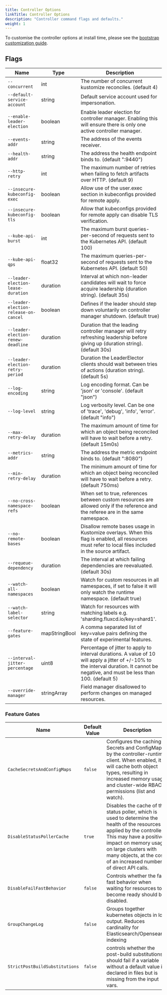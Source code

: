 ```yaml
---
title: Controller Options
linkTitle: Controller Options
description: "Controller command flags and defaults."
weight: 1
---
```


To customise the controller options at install time,
please see the [bootstrap customization guide](/flux/installation/configuration/boostrap-customization/).

## Flags

| Name                                  | Type          | Description                                                                                                                                                                              |
| ------------------------------------- | ------------- | ---------------------------------------------------------------------------------------------------------------------------------------------------------------------------------------- |
| `--concurrent`                        | int           | The number of concurrent kustomize reconciles. (default 4)                                                                                                                               |
| `--default-service-account`           | string        | Default service account used for impersonation.                                                                                                                                          |
| `--enable-leader-election`            | boolean       | Enable leader election for controller manager. Enabling this will ensure there is only one active controller manager.                                                                    |
| `--events-addr`                       | string        | The address of the events receiver.                                                                                                                                                      |
| `--health-addr`                       | string        | The address the health endpoint binds to. (default ":9440")                                                                                                                              |
| `--http-retry`                        | int           | The maximum number of retries when failing to fetch artifacts over HTTP. (default 9)                                                                                                     |
| `--insecure-kubeconfig-exec`          | boolean       | Allow use of the user.exec section in kubeconfigs provided for remote apply.                                                                                                             |
| `--insecure-kubeconfig-tls`           | boolean       | Allow that kubeconfigs provided for remote apply can disable TLS verification.                                                                                                           |
| `--kube-api-burst`                    | int           | The maximum burst queries-per-second of requests sent to the Kubernetes API. (default 100)                                                                                               |
| `--kube-api-qps`                      | float32       | The maximum queries-per-second of requests sent to the Kubernetes API. (default 50)                                                                                                      |
| `--leader-election-lease-duration`    | duration      | Interval at which non-leader candidates will wait to force acquire leadership (duration string). (default 35s)                                                                           |
| `--leader-election-release-on-cancel` | boolean       | Defines if the leader should step down voluntarily on controller manager shutdown. (default true)                                                                                        |
| `--leader-election-renew-deadline`    | duration      | Duration that the leading controller manager will retry refreshing leadership before giving up (duration string). (default 30s)                                                          |
| `--leader-election-retry-period`      | duration      | Duration the LeaderElector clients should wait between tries of actions (duration string). (default 5s)                                                                                  |
| `--log-encoding`                      | string        | Log encoding format. Can be 'json' or 'console'. (default "json")                                                                                                                        |
| `--log-level`                         | string        | Log verbosity level. Can be one of 'trace', 'debug', 'info', 'error'. (default "info")                                                                                                   |
| `--max-retry-delay`                   | duration      | The maximum amount of time for which an object being reconciled will have to wait before a retry. (default 15m0s)                                                                        |
| `--metrics-addr`                      | string        | The address the metric endpoint binds to. (default ":8080")                                                                                                                              |
| `--min-retry-delay`                   | duration      | The minimum amount of time for which an object being reconciled will have to wait before a retry. (default 750ms)                                                                        |
| `--no-cross-namespace-refs`           | boolean       | When set to true, references between custom resources are allowed only if the reference and the referee are in the same namespace.                                                       |
| `--no-remote-bases`                   | boolean       | Disallow remote bases usage in Kustomize overlays. When this flag is enabled, all resources must refer to local files included in the source artifact.                                   |
| `--requeue-dependency`                | duration      | The interval at which failing dependencies are reevaluated. (default 30s)                                                                                                                |
| `--watch-all-namespaces`              | boolean       | Watch for custom resources in all namespaces, if set to false it will only watch the runtime namespace. (default true)                                                                   |
| `--watch-label-selector`              | string        | Watch for resources with matching labels e.g. 'sharding.fluxcd.io/key=shard1'.                                                                                                           |
| `--feature-gates`                     | mapStringBool | A comma separated list of key=value pairs defining the state of experimental features.                                                                                                   |
| `--interval-jitter-percentage`        | uint8         | Percentage of jitter to apply to interval durations. A value of 10 will apply a jitter of +/-10% to the interval duration. It cannot be negative, and must be less than 100. (default 5) |
| `--override-manager`                  | stringArray   | Field manager disallowed to perform changes on managed resources.                                                                                                                        |

### Feature Gates

| Name                           | Default Value | Description                                                                                                                                                                                                                                                             |
| ------------------------------ | ------------- | ----------------------------------------------------------------------------------------------------------------------------------------------------------------------------------------------------------------------------------------------------------------------- |
| `CacheSecretsAndConfigMaps`    | `false`       | Configures the caching of Secrets and ConfigMaps by the controller-runtime client. When enabled, it will cache both object types, resulting in increased memory usage and cluster-wide RBAC permissions (list and watch).                                               |
| `DisableStatusPollerCache`     | `true`        | Disables the cache of the status poller, which is used to determine the health of the resources applied by the controller. This may have a positive impact on memory usage on large clusters with many objects, at the cost of an increased number of direct API calls. |
| `DisableFailFastBehavior`      | `false`       | Controls whether the fail-fast behavior when waiting for resources to become ready should be disabled.                                                                                                                                                                  |
| `GroupChangeLog`               | `false`       | Groups together kubernetes objects in log output. Reduces cardinality for Elasticsearch/Opensearch indexing                                                                                                                                                             |
| `StrictPostBuildSubstitutions` | `false`       | controls whether the post-build substitutions should fail if a variable without a default value is declared in files but is missing from the input vars.                                                                                                                |
